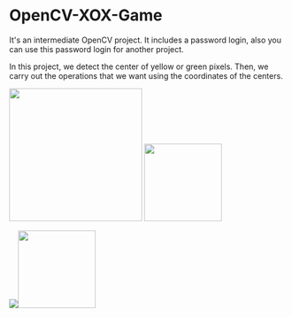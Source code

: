 # OpenCV-XOX-Game
It's an intermediate OpenCV project. It includes a password login, also you can use this password login for another project.

In this project, we detect the center of yellow or green pixels. Then,  we carry out the operations that we want using the coordinates of the centers.


<img src="https://user-images.githubusercontent.com/70167500/109081643-a918f080-7713-11eb-90aa-3407610dd461.PNG" width="240" > <img src="https://user-images.githubusercontent.com/70167500/109082364-e6ca4900-7714-11eb-8f97-d74f9eca384b.PNG"  height="140">

<img src="https://user-images.githubusercontent.com/70167500/109082399-f8135580-7714-11eb-8a02-f42e5edf2746.PNG"><img src="https://user-images.githubusercontent.com/70167500/109082415-03ff1780-7715-11eb-9e1a-4fb30418bdba.PNG" width="140">

